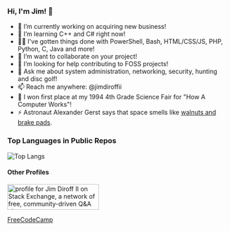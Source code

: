 ### Hi, I'm Jim! 👋
- 🔭 I’m currently working on acquiring new business!
- 🌱 I’m learning C++ and C# right now!
- 🧑‍💻 I've gotten things done with PowerShell, Bash, HTML/CSS/JS, PHP, Python, C, Java and more!
- 👯 I’m want to collaborate on your project!
- 🤔 I’m looking for help contributing to FOSS projects!
- 💬 Ask me about system administration, networking, security, hunting and disc golf!
- 📫 Reach me anywhere: @jimdiroffii
- 🥇 I won first place at my 1994 4th Grade Science Fair for "How A Computer Works"!
- ⚡ Astronaut Alexander Gerst says that space smells like [walnuts and brake pads](https://x.com/Astro_Alex/status/499938356516880384?s=20).

### Top Languages in Public Repos
 ![Top Langs](https://github-readme-stats.vercel.app/api/top-langs/?username=jimdiroffii&layout=compact)

#### Other Profiles
<a href="https://stackexchange.com/users/10995212"><img src="https://stackexchange.com/users/flair/10995212.png" width="208" height="58" alt="profile for Jim Diroff II on Stack Exchange, a network of free, community-driven Q&amp;A sites" title="profile for Jim Diroff II on Stack Exchange, a network of free, community-driven Q&amp;A sites"></a>

[FreeCodeCamp](https://www.freecodecamp.org/jimdiroffii)
